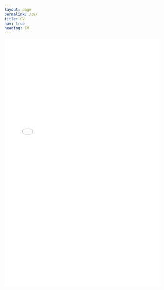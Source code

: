 ```yaml
---
layout: page
permalink: /cv/
title: CV
nav: true
heading: CV
---
```



<center>
<object data="/assets/pdf/unwinCV-2022.pdf#view=FitH&pagemode=none" width="100%" height="800px" type="application/pdf">
    <embed src="/assets/pdf/unwinCV-2022.pdf#view=FitH&pagemode=none" width="100%" height="800px" type="application/pdf" />
</object>
</center>